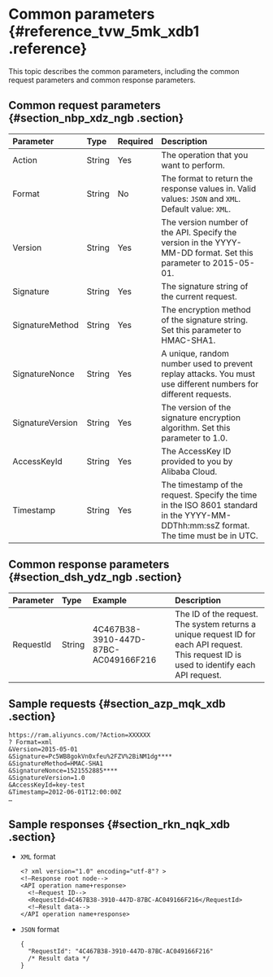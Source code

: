 # Common parameters {#reference_tvw_5mk_xdb1 .reference}

This topic describes the common parameters, including the common request parameters and common response parameters.

## Common request parameters {#section_nbp_xdz_ngb .section}

|Parameter|Type|Required|Description|
|:--------|:---|:-------|:----------|
|Action|String|Yes|The operation that you want to perform.|
|Format|String|No|The format to return the response values in. Valid values: `JSON` and `XML`. Default value: `XML`.|
|Version|String|Yes|The version number of the API. Specify the version in the YYYY-MM-DD format. Set this parameter to 2015-05-01.|
|Signature|String|Yes|The signature string of the current request.|
|SignatureMethod|String|Yes|The encryption method of the signature string. Set this parameter to HMAC-SHA1.|
|SignatureNonce|String|Yes|A unique, random number used to prevent replay attacks. You must use different numbers for different requests.|
|SignatureVersion|String|Yes|The version of the signature encryption algorithm. Set this parameter to 1.0.|
|AccessKeyId|String|Yes|The AccessKey ID provided to you by Alibaba Cloud.|
|Timestamp|String|Yes|The timestamp of the request. Specify the time in the ISO 8601 standard in the YYYY-MM-DDThh:mm:ssZ format. The time must be in UTC.|

## Common response parameters {#section_dsh_ydz_ngb .section}

|Parameter|Type|Example|Description|
|:--------|:---|:------|:----------|
|RequestId|String|4C467B38-3910-447D-87BC-AC049166F216|The ID of the request. The system returns a unique request ID for each API request. This request ID is used to identify each API request.|

## Sample requests {#section_azp_mqk_xdb .section}

``` {#codeblock_vup_myf_2t5 .lanuage-xml}
https://ram.aliyuncs.com/?Action=XXXXXX
? Format=xml
&Version=2015-05-01
&Signature=Pc5WB8gokVn0xfeu%2FZV%2BiNM1dg****
&SignatureMethod=HMAC-SHA1
&SignatureNonce=1521552885****
&SignatureVersion=1.0
&AccessKeyId=key-test
&Timestamp=2012-06-01T12:00:00Z
…
```

## Sample responses {#section_rkn_nqk_xdb .section}

-   `XML` format

    ``` {#codeblock_4am_m8w_h0b .lanuage-xml}
    <? xml version="1.0" encoding="utf-8"? >
    <!—Response root node-->
    <API operation name+response>
      <!—Request ID-->
      <RequestId>4C467B38-3910-447D-87BC-AC049166F216</RequestId>
      <!—Result data-->
    </API operation name+response>
    ```

-   `JSON` format

    ``` {#codeblock_qy5_saq_1we .language-json}
    {
      "RequestId": "4C467B38-3910-447D-87BC-AC049166F216"
      /* Result data */
    }
    ```


